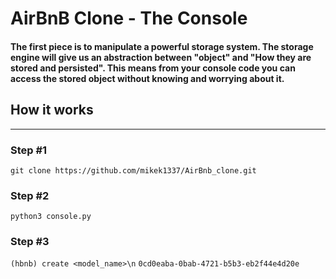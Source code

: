 # AirBnB Clone - The Console

#### The first piece is to manipulate a powerful storage system. The storage engine will give us an abstraction between "object" and "How they are stored and persisted". This means from your console code you can access the stored object without knowing and worrying about it.

## How it works
---
### Step #1
`git clone https://github.com/mikek1337/AirBnb_clone.git`

### Step #2

`python3 console.py`

### Step #3

`(hbnb) create <model_name>\n`
`0cd0eaba-0bab-4721-b5b3-eb2f44e4d20e`
